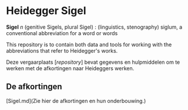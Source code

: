 # Heidegger Sigel

**Sigel** *n* (genitive Sigels, plural Sigel)
: (linguistics, stenography) siglum, a conventional abbreviation for a word or words 

This repository is to contain both data and tools for working with the abbreviations that refer to Heidegger's works.

Deze vergaarplaats \[*repository*\] bevat gegevens en hulpmiddelen om te werken met de afkortingen naar Heideggers werken.

## De afkortingen

[Sigel.md](Zie hier de afkortingen en hun onderbouwing.)